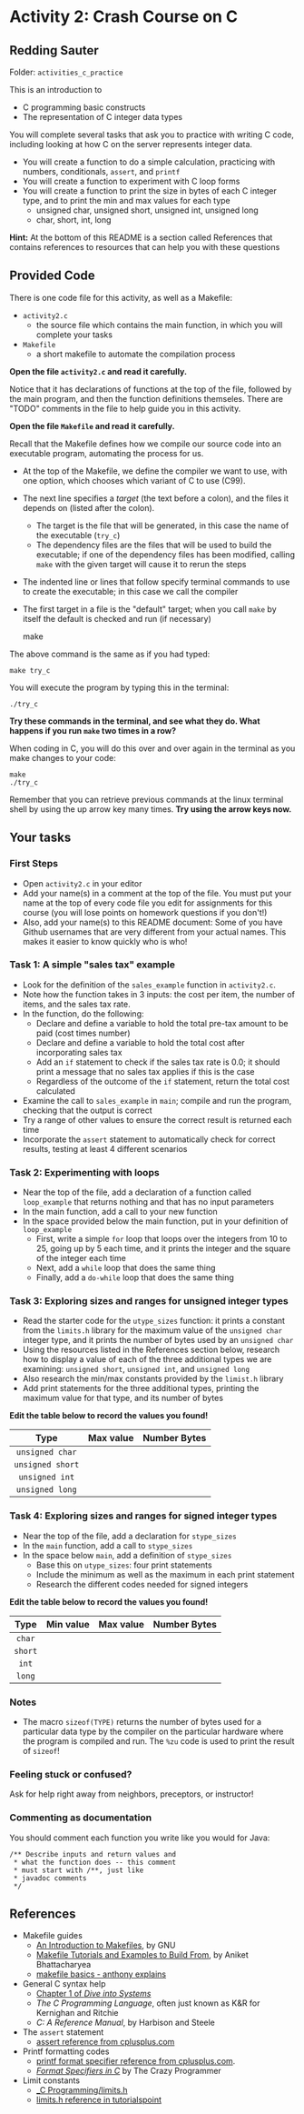 # Activity 2: Crash Course on C

## Redding Sauter
Folder: `activities_c_practice`

This is an introduction to 

* C programming basic constructs
* The representation of C integer data types


You will complete several tasks that ask you to practice with writing C code, 
including looking at how C on the server represents integer data.

- You will create a function to do a simple calculation, practicing with numbers, 
conditionals, `assert`, and `printf`
- You will create a function to experiment with C loop forms
- You will create a function to print the size in bytes of each C integer type, 
and to print the min and max values for each type
	- unsigned char, unsigned short, unsigned int, unsigned long
	- char, short, int, long
	
**Hint:** At the bottom of this README is a section called References that 
contains references to resources that can help you with these questions

## Provided Code

There is one code file for this activity, as well as a Makefile:

- `activity2.c`
    - the source file which contains the main function, in which you will 
    complete your tasks
- `Makefile`
    - a short makefile to automate the compilation process

**Open the file `activity2.c` and read it carefully.**

Notice that it has declarations of functions at the top of the file, followed 
by the main program, and then the function definitions 
themseles. There are "TODO" comments in the file to help guide you in this 
activity.

**Open the file `Makefile` and read it carefully.**

Recall that the Makefile defines how we compile our source code into an 
executable program, automating the process for us.

- At the top of the Makefile, we define the compiler we want to use, with one 
option, which chooses which variant of C to use (C99).
- The next line specifies a *target* (the text before a colon), and the files 
it depends on (listed after the colon). 
    - The target is the file that will be generated, in this case the name of 
    the executable (`try_c`)
    - The dependency files are the files that will be used to build the 
    executable; if one of the dependency files has been modified, calling 
    `make` with the given target will cause it to rerun the steps
- The indented line or lines that follow specify terminal commands to use to 
create the executable; in this case we call the compiler
- The first target in a file is the "default" target; when you call `make` by 
itself the default is checked and run (if necessary)

    make

The above command is the same as if you had typed:

	make try_c

You will execute the program by typing this in the terminal:

	./try_c

**Try these commands in the terminal, and see what they do. What happens if you 
run `make` two times in a row?**

When coding in C, you will do this over and over again in the terminal as you 
make changes to your code: 

	make 
	./try_c
	
Remember that you can retrieve previous commands at the linux terminal shell by
using the up arrow key many times. **Try using the arrow keys now.**

## Your tasks

### First Steps
- Open `activity2.c` in your editor
- Add your name(s) in a comment at the top of the file. You must put your name at 
the top of every code file you edit for assignments for this course (you will 
lose points on homework questions if you don't!)
- Also, add your name(s) to this README document: Some of you have Github usernames that
are very different from your actual names. This makes it easier to know quickly who is who! 


### Task 1: A simple "sales tax" example

- Look for the definition of the `sales_example` function in `activity2.c`. 
- Note how the function takes in 3 inputs: the cost per item, the number of 
items, and the sales tax rate.
- In the function, do the following:
    - Declare and define a variable to hold the total pre-tax amount to be paid 
    (cost times number)
    - Declare and define a variable to hold the total cost after incorporating 
    sales tax
    - Add an `if` statement to check if the sales tax rate is 0.0; it should 
    print a message that no sales tax applies if this is the case
    - Regardless of the outcome of the `if` statement, return the total cost 
    calculated
- Examine the call to `sales_example` in `main`; compile and run the program, 
checking that the output is correct
- Try a range of other values to ensure the correct result is returned each time
- Incorporate the `assert` statement to automatically check for correct results,
testing at least 4 different scenarios

### Task 2: Experimenting with loops

- Near the top of the file, add a declaration of a function called 
`loop_example` that returns nothing and that has no input parameters
- In the main function, add a call to your new function
- In the space provided below the main function, put in your definition of 
`loop_example`
    - First, write a simple `for` loop that loops over the integers from 10 to 
    25, going up by 5 each time, and it prints the integer and the square of the 
    integer each time
    - Next, add a `while` loop that does the same thing
    - Finally, add a `do-while` loop that does the same thing


### Task 3: Exploring sizes and ranges for unsigned integer types

- Read the starter code for the `utype_sizes` function: it prints a constant 
from the `limits.h` library for the maximum value of 
the `unsigned char` integer type, and it prints the number of bytes used by an 
`unsigned char`
- Using the resources listed in the References section below, research how to 
display a value of each of the three additional types we are examining: 
`unsigned short`, `unsigned int`, and `unsigned long`
- Also research the min/max constants provided by the `limist.h` library
- Add print statements for the three additional types, printing the
maximum value for that type, and its number of bytes

**Edit the table below to record the values you found!**

| Type              | Max value  | Number Bytes |
| :-------------:   | :-------:  | :----------: |
| `unsigned char`   |            |              |
| `unsigned short`  |            |              |
| `unsigned int`    |            |              |
| `unsigned long`   |            |              |


### Task 4: Exploring sizes and ranges for signed integer types
- Near the top of the file, add a declaration for `stype_sizes`
- In the `main` function, add a call to `stype_sizes`
- In the space below `main`, add a definition of `stype_sizes`
    - Base this on `utype_sizes`: four print statements
    - Include the minimum as well as the maximum in each print statement
    - Research the different codes needed for signed integers

**Edit the table below to record the values you found!**

| Type     | Min value  | Max value  | Number Bytes |
| :----:   | :--------: | :--------: | :----------: |
| `char`   |            |            |              |
| `short`  |            |            |              |
| `int`    |            |            |              |
| `long`   |            |            |              |


### Notes 

- The macro `sizeof(TYPE)` returns the number of bytes used for a particular
  data type by the compiler on the particular hardware where the program is
  compiled and run. The `%zu` code is used to print the result of `sizeof`!

### Feeling stuck or confused?

Ask for help right away from neighbors, preceptors, or instructor!


### Commenting as documentation

You should comment each function you write like you would for Java:

	/** Describe inputs and return values and 
	 * what the function does -- this comment
	 * must start with /**, just like 
	 * javadoc comments
	 */

## References

- Makefile guides
  - [An Introduction to Makefiles](https://www.gnu.org/software/make/manual/html_node/Introduction.html), by GNU
  - [Makefile Tutorials and Examples to Build From](https://earthly.dev/blog/make-tutorial/), by Aniket Bhattacharyea
  - [makefile basics - anthony explains](https://www.youtube.com/watch?v=20GC9mYoFGs)
- General C syntax help
  - [Chapter 1 of _Dive into Systems_](https://diveintosystems.org/book/C1-C_intro/index.html)
  - _The C Programming Language_, often just known as K&R for Kernighan and Ritchie
  - _C: A Reference Manual_, by Harbison and Steele
- The `assert` statement
  - [assert reference from cplusplus.com](https://cplusplus.com/reference/cassert/assert/?kw=assert)
- Printf formatting codes
  - [printf format specifier reference from cplusplus.com](http://www.cplusplus.com/reference/cstdio/printf/).
  - [_Format Specifiers in C_](https://www.thecrazyprogrammer.com/2016/10/format-specifiers-c.html) by The Crazy Programmer
- Limit constants
  - [_C Programming/limits.h](https://en.wikibooks.org/wiki/C_Programming/limits.h)
  - [limits.h reference in tutorialspoint](https://www.tutorialspoint.com/c_standard_library/limits_h.htm)
